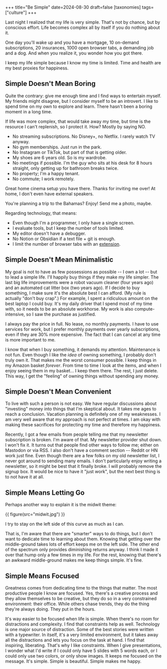 +++
title="Be Simple"
date=2024-08-30
draft=false
[taxonomies]
tags=["culture"]
+++

Last night I realized that my life is very simple.
That's not by chance, but by conscious effort.
Life becomes complex all by itself if you do nothing about it.

One day you'll wake up and you have a mortgage, 10 on-demand subscriptions, 20 insurances, 1000 open browser tabs, a demanding job and a dog.
And when you realize it, you wonder how you got there.

I keep my life simple because I know my time is limited.
Time and health are my best proxies for happiness.

## Simple Doesn't Mean Boring 

Quite the contrary: give me enough time and I find ways to entertain myself.
My friends might disagree, but I consider myself to be an introvert.
I like to spend time on my own to explore and learn.
There hasn't been a boring moment in a long time.

If life was more complex, that would take away my time, but time is the resource I can't replenish, so I protect it.
How? Mostly by saying NO.

- No streaming subscriptions. No Disney+, no Netflix. I rarely watch TV anyway.
- No gym memberships. Just run in the park.
- No Instagram or TikTok, but part of that is getting older.
- My shoes are 6 years old. So is my wardrobe. 
- No meetings if possible. I'm the guy who sits at his desk for 8 hours straight, only getting up for bathroom breaks twice.
- No property; I'm a happy tenant.
- No commute; I work remotely.

Great home cinema setup you have there.
Thanks for inviting me over!
At home, I don't even have external speakers.

You're planning a trip to the Bahamas? Enjoy! Send me a photo, maybe.

Regarding technology, that means:

- Even though I'm a programmer, I only have a single screen.
- I evaluate tools, but I keep the number of tools limited.
- My editor doesn't have a debugger.
- No Notion or Obsidian if a text file + git is enough.
- I limit the number of browser tabs with an [extension](https://github.com/kanru/max-tabs).

## Simple Doesn't Mean Minimalistic

My goal is not to have as few possessions as possible -- I own a lot -- but to lead a simple life.
I'll happily buy things if they make my life simpler.
The last big life improvements were a robot vacuum cleaner (four years ago) and an automated cat litter box (two years ago).
If I decide to buy something, I make sure it's the absolute best I can afford.
(My rule is actually "don't buy crap".)
For example, I spent a ridiculous amount on the best laptop I could buy.
It's my daily driver that I spend most of my time with, so it needs to be an absolute workhorse.
My work is also compute-intensive, so I saw the purchase as justified.

I always pay the price in full. No lease, no monthly payments.
I have to use services for work, but I prefer monthly payments over yearly subscriptions, even if they are 30% more expensive.
The fact that I can cancel at any time is more important to me.

I know that when I buy something, it demands my attention.
Maintenance is not fun.
Even though I like the *idea* of owning something, I probably don't truly own it.
That makes me the worst consumer possible. 
I keep things in my Amazon basket *forever*. From time to time I look at the items, and when I enjoy seeing them in my basket... I keep them there.
The rest, I just delete. 
This way, I get the "feeling" of owning things without spending any money.

## Simple Doesn't Mean Convenient

To live with such a person is not easy.
We have regular discussions about "investing" money into things that I'm skeptical about.
It takes me ages to reach a conclusion.
Vacation planning is definitely one of my weaknesses.
I am very well aware that my approach is not perfect at times.
I am okay with making these sacrifices for protecting my time and therefore my happiness.

Recently, I got a few emails from people telling me that my newsletter subscription is broken.
I'm aware of that. My newsletter provider shut down.
I won't fix it.
It turns out that people find other ways to follow me; either on Mastodon or via RSS.
I also don't have a comment section -- Reddit or HN work just fine.
Even though there are a few folks on my old newsletter list, I never got around to sending many emails.
I don't particularly enjoy writing a newsletter, so it might be best that it finally broke.
I will probably remove the signup box.
It would be nice to have it "just work", but the next best thing is to not have it at all.

## Simple Means Letting Go

Perhaps another way to explain it is the midwit theme:

{{ figure(src="midwit.jpg") }}

I try to stay on the left side of this curve as much as I can.

That is, I'm aware that there are "smarter" ways to do things, but I don't want to dedicate time to learning about them.
Knowing that getting over the middle-ground takes lots of effort keeps me on the left side. 
The other end of the spectrum only provides diminishing returns anyway.
I think I made it over that hump only a few times in my life.
For the rest, knowing that there's an awkward middle-ground makes me keep things simple.
It's fine.

## Simple Means Focused

Greatness comes from dedicating time to the things that matter.
The most productive people I know are focused.
Yes, there's a creative process and they allow themselves to be creative, but they do so in a very constrained environment: their office.
While others chase trends, they do the thing they're always doing.
They put in the hours.

It's way easier to be focused when life is simple.
When there's no room for distractions and complexity.
I find that constraints help as well.
Technology is one major source of distraction.
Some of the best stories were written with a typewriter.
In itself, it's a very limited environment, but it takes away all the distractions and lets you focus on the task at hand.
I find that inspiring, liberating.
That's why I like constraints.
When I give presentations, I wonder what I'd write if I could only have 5 slides with 5 words each, 
or I could only use two colors, or only show images.
It keeps me focused on the message.
It's simple.
Simple is beautiful.
Simple makes me happy.
